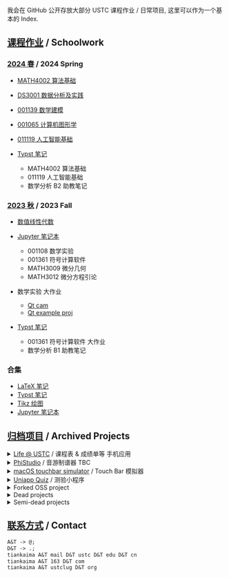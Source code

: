 我会在 GitHub 公开存放大部分 USTC 课程作业 / 日常项目, 这里可以作为一个基本的 Index.

## <ins>课程作业</ins>  /  Schoolwork

### <ins>2024 春</ins>  /  2024 Spring

- [MATH4002 算法基础](https://github.com/tiankaima/USTC_ALGO_24)
- [DS3001 数据分析及实践](https://github.com/tiankaima/USTC_AD_24)
- [001139 数学建模](https://github.com/tiankaima/USTC_MM_24)
- [001065 计算机图形学](https://github.com/tiankaima/USTC_CG_24_HW)
- [011119 人工智能基础](https://github.com/tiankaima/USTC_AI_24)
- [Typst 笔记](https://github.com/tiankaima/typst-notes)

  - MATH4002 算法基础
  - 011119 人工智能基础
  - 数学分析 B2 助教笔记

### <ins>2023 秋</ins>  /  2023 Fall

- [数值线性代数](http://github.com/tiankaima/numerical_linear_algebra)
- [Jupyter 笔记本](https://github.com/tiankaima/Notebooks)

  - 001108 数学实验
  - 001361 符号计算软件
  - MATH3009 微分几何
  - MATH3012 微分方程引论
- 数学实验 大作业

  - [Qt cam](https://github.com/tiankaima/qt_cam)
  - [Qt example proj](https://github.com/tiankaima/qt_example_proj)
- [Typst 笔记](https://github.com/tiankaima/typst-notes)

  - 001361 符号计算软件 大作业
  - 数学分析 B1 助教笔记

### 合集

- [LaTeX 笔记](https://github.com/tiankaima/thesis)
- [Typst 笔记](https://github.com/tiankaima/typst-notes)
- [Tikz 绘图](https://github.com/tiankaima/latex-tests)
- [Jupyter 笔记本](https://github.com/tiankaima/Notebooks)

## <ins>归档项目</ins>  /  Archived Projects

<details>
<summary> <ins>Life @ USTC</ins>  /  课程表 & 成绩单等 手机应用 </summary>

- [iOS App](https://github.com/Life-USTC/Life-USTC)
- [Hugo Site](https://github.com/Life-USTC/LU_Web)
- [RSS & Push](https://github.com/Life-USTC/LU_RSS)
- [~~Backend A~~](https://github.com/Life-USTC/LU_Notification)
- [~~Backend B~~](https://github.com/Life-USTC/LU_Server)

</details>



<details>
<summary> <ins>PhiStudio</ins>  /  音游制谱器 TBC </summary>

- [iOS App](https://github.com/tiankaima/PhiStudioiOS)
- [iOS App v2](https://github.com/tiankaima/PhiStudio-v2)
- [Docs](https://github.com/tiankaima/MStudioDocs)

</details>



<details>
<summary> <ins>macOS touchbar simulator</ins>  /  Touch Bar 模拟器 </summary>

- [software](https://github.com/tiankaima/touch-bar-simulator)
- [complement](https://github.com/tiankaima/KeyboardShortcuts)

</details>



<details>
<summary> <ins>Uniapp Quiz</ins>  /  测验小程序 </summary>

- [Quiz (uni-app)](https://github.com/tiankaima/uniapp-quiz)

</details>


<details>
<summary> Forked OSS project </summary>

- [Swift Reeeder](https://github.com/tiankaima/reeeed)

</details>



<details>
<summary> Dead projects </summary>

- [Handwriting Correction](https://github.com/tiankaima/Handwriting)
- [Comment-based NLP](https://github.com/tiankaima/asoul-comment)

</details>



<details>
<summary> Semi-dead projects </summary>

- [Python tutorials](https://github.com/tiankaima/python-tutorial-projects)

</details>


## <ins>联系方式</ins>  /  Contact

```txt
A&T -> @;
D&T -> .;
tiankaima A&T mail D&T ustc D&T edu D&T cn
tiankaima A&T 163 D&T com
tiankaima A&T ustclug D&T org
```
